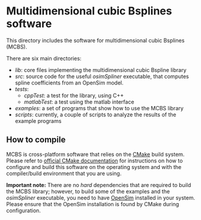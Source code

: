 # Multidimensional cubic Bsplines software

This directory includes the software for multidimensional cubic Bsplines (MCBS).

There are six main directories:

- _lib_: core files implementing the multidimensional cubic Bspline library
- _src_: source code for the useful _osimSpliner_ executable, that computes spline coefficients from an OpenSim model.
- _tests_:
    - _cppTest_: a test for the library, using C++
    - _matlabTest_: a test using the matlab interface
- _examples_: a set of programs that show how to use the MCBS library
- _scripts_: currently, a couple of scripts to analyze the results of the example programs

## How to compile

MCBS is cross-platform software that relies on the  [CMake](http://cmake.org/) build system.
Please refer to [official CMake documentation](https://cmake.org/runningcmake/) for instructions on how to configure and build this software on the operating system and with the compiler/build environment that you are using.

__Important note:__ There are no _hard_ dependencies that are required to build the MCBS library; however, to build some of the examples and the _osimSpliner_ executable, you need to have [OpenSim](http://opensim.stanford.edu) installed in your system. Please ensure that the OpenSim installation is found by CMake during configuration.

